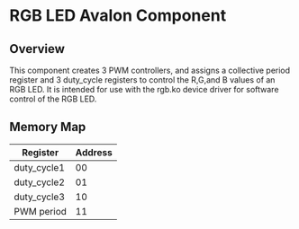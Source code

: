 # RGB LED Avalon Component

## Overview
This component creates 3 PWM controllers, and assigns a collective period register and 3 duty_cycle registers to control the R,G,and B values of an RGB LED. It is intended for use with the rgb.ko device driver for software control of the RGB LED.

## Memory Map
|Register|Address|
|--------|-------|
| duty_cycle1| 00|
| duty_cycle2| 01|
| duty_cycle3| 10|
| PWM period | 11|